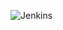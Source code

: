![Jenkins](https://upload.wikimedia.org/wikipedia/commons/thumb/e/e3/Jenkins_logo_with_title.svg/2560px-Jenkins_logo_with_title.svg.png)
